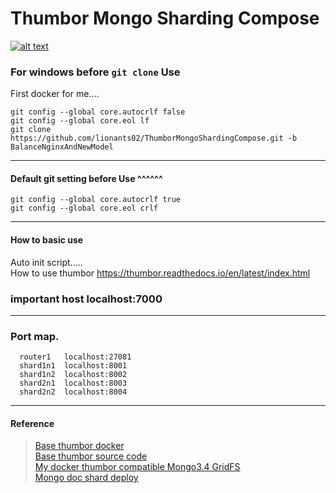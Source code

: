 # Thumbor Mongo Sharding Compose  
[![alt text](https://preview.ibb.co/nkiT9Q/indock_newmodel.png)](https://ibb.co/bxaapQ)  
### For windows before `git clone` Use  

First docker for me....

```
git config --global core.autocrlf false
git config --global core.eol lf
git clone https://github.com/lionants02/ThumborMongoShardingCompose.git -b BalanceNginxAndNewModel
```
---
#### Default git setting before Use ^^^^^^
```
git config --global core.autocrlf true
git config --global core.eol crlf
```
---
#### How to basic use  
Auto init script.....  
How to use thumbor https://thumbor.readthedocs.io/en/latest/index.html
### important host localhost:7000
---
### Port map.
```
  router1   localhost:27081
  shard1n1  localhost:8001
  shard1n2  localhost:8002
  shard2n1  localhost:8003
  shard2n2  localhost:8004
```
---
#### Reference
> [Base thumbor docker](https://github.com/APSL/docker-thumbor)  
> [Base thumbor source code](https://github.com/thumbor/thumbor)  
> [My docker thumbor compatible Mongo3.4 GridFS](https://github.com/lionants02/ThumborMongoDocker)  
> [Mongo doc shard deploy](https://docs.mongodb.com/manual/tutorial/deploy-shard-cluster/)  
